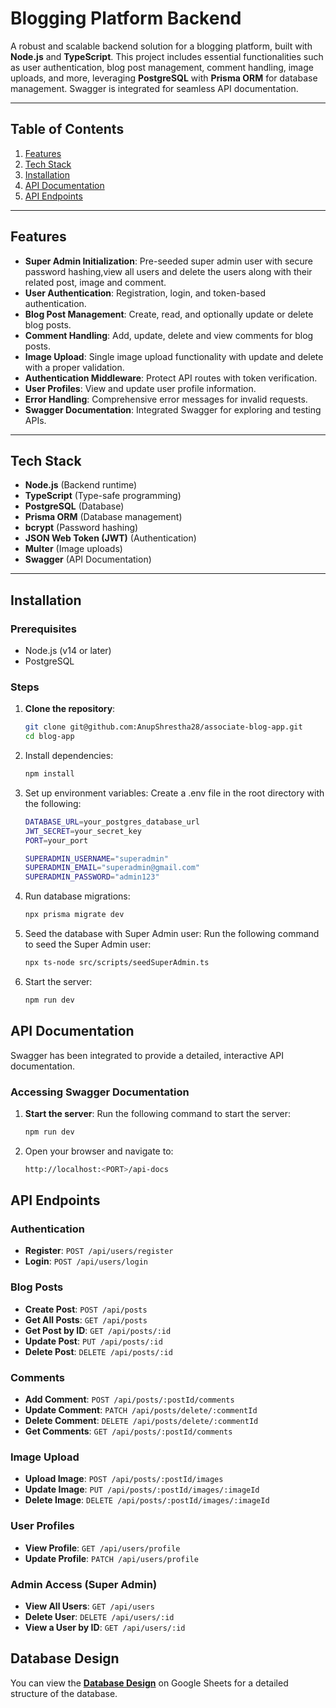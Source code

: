 # Blogging Platform Backend  

A robust and scalable backend solution for a blogging platform, built with **Node.js** and **TypeScript**. This project includes essential functionalities such as user authentication, blog post management, comment handling, image uploads, and more, leveraging **PostgreSQL** with **Prisma ORM** for database management. Swagger is integrated for seamless API documentation.

---

## Table of Contents  

1. [Features](#features)  
2. [Tech Stack](#tech-stack)  
3. [Installation](#installation)  
4. [API Documentation](#api-documentation)  
5. [API Endpoints](#api-endpoints)    

---

## Features  

- **Super Admin Initialization**: Pre-seeded super admin user with secure password hashing,view all users and delete the users along with their related post, image and comment.  
- **User Authentication**: Registration, login, and token-based authentication.  
- **Blog Post Management**: Create, read, and optionally update or delete blog posts.  
- **Comment Handling**: Add, update, delete and view comments for blog posts.  
- **Image Upload**: Single image upload functionality with update and delete with a proper validation.  
- **Authentication Middleware**: Protect API routes with token verification.  
- **User Profiles**: View and update user profile information.  
- **Error Handling**: Comprehensive error messages for invalid requests.  
- **Swagger Documentation**: Integrated Swagger for exploring and testing APIs.  

---

## Tech Stack  

- **Node.js** (Backend runtime)  
- **TypeScript** (Type-safe programming)  
- **PostgreSQL** (Database)  
- **Prisma ORM** (Database management)  
- **bcrypt** (Password hashing)  
- **JSON Web Token (JWT)** (Authentication)  
- **Multer** (Image uploads)  
- **Swagger** (API Documentation)  

---

## Installation  

### Prerequisites  

- Node.js (v14 or later)  
- PostgreSQL  

### Steps  

1. **Clone the repository**:  
   ```bash  
   git clone git@github.com:AnupShrestha28/associate-blog-app.git 
   cd blog-app
   
2. Install dependencies:
   ```bash
   npm install

3. Set up environment variables:
   Create a .env file in the root directory with the following:
   ```bash
   DATABASE_URL=your_postgres_database_url  
   JWT_SECRET=your_secret_key  
   PORT=your_port

   SUPERADMIN_USERNAME="superadmin"
   SUPERADMIN_EMAIL="superadmin@gmail.com"
   SUPERADMIN_PASSWORD="admin123"

4. Run database migrations:
   ```bash
   npx prisma migrate dev

5. Seed the database with Super Admin user:
   Run the following command to seed the Super Admin user:
   ```bash
   npx ts-node src/scripts/seedSuperAdmin.ts

6. Start the server:
   ```bash
   npm run dev

## API Documentation

Swagger has been integrated to provide a detailed, interactive API documentation.

### Accessing Swagger Documentation

1. **Start the server**:
   Run the following command to start the server:
   ```bash
   npm run dev
2. Open your browser and navigate to:
   ```bash
   http://localhost:<PORT>/api-docs

## API Endpoints

### Authentication
- **Register**: `POST /api/users/register`
- **Login**: `POST /api/users/login`

### Blog Posts
- **Create Post**: `POST /api/posts`
- **Get All Posts**: `GET /api/posts`
- **Get Post by ID**: `GET /api/posts/:id`
- **Update Post**: `PUT /api/posts/:id`
- **Delete Post**: `DELETE /api/posts/:id`

### Comments
- **Add Comment**: `POST /api/posts/:postId/comments`
- **Update Comment**: `PATCH /api/posts/delete/:commentId`
- **Delete Comment**: `DELETE /api/posts/delete/:commentId`
- **Get Comments**: `GET /api/posts/:postId/comments`

### Image Upload
- **Upload Image**: `POST /api/posts/:postId/images`
- **Update Image**: `PUT /api/posts/:postId/images/:imageId`
- **Delete Image**: `DELETE /api/posts/:postId/images/:imageId`

### User Profiles
- **View Profile**: `GET /api/users/profile`
- **Update Profile**: `PATCH /api/users/profile`

### Admin Access (Super Admin)
- **View All Users**: `GET /api/users`
- **Delete User**: `DELETE /api/users/:id`
- **View a User by ID**: `GET /api/users/:id`



## Database Design
You can view the **[Database Design](https://docs.google.com/spreadsheets/d/1TS0P98fkaPfpy-1nxk1lgsul3GFN-E5cANbp7bhFVEA/edit?gid=0#gid=0)** on Google Sheets for a detailed structure of the database.



